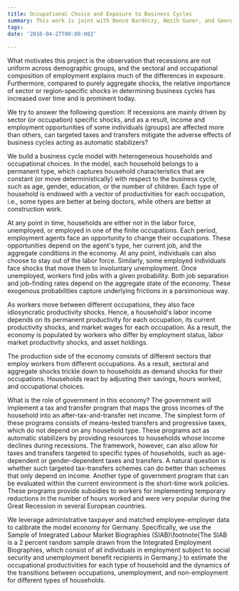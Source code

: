 ```yaml
---
title: Occupational Choice and Exposure to Business Cycles
summary: This work is joint with Bence Bardóczy, Nezih Guner, and Georgi Kocharkov. Recessions are not uniform across demographic groups, and the sectoral and occupational composition of employment explains much of the differences in exposure. Furthermore, compared to purely aggregate shocks, the relative importance of sector or region-specific shocks in determining business cycles has increased over time and is prominent today. We build a business cycle model with heterogeneous households and occupational choices to answer whether targeted taxes and transfers may mitigate or even alleviate the adverse effects of business cycles on the income and employment opportunities of those most affected. We leverage administrative taxpayer and matched employee-employer data to calibrate the model economy for Germany. 
tags:
date: '2016-04-27T00:00:00Z'
 
---
```


What motivates this project is the observation that recessions are not uniform across demographic groups, and the sectoral and occupational composition of employment explains much of the differences in exposure. Furthermore, compared to purely aggregate shocks, the relative importance of sector or region-specific shocks in determining business cycles has increased over time and is prominent today. 

We try to answer the following question: If recessions are mainly driven by sector (or occupation) specific shocks, and as a result, income and employment opportunities of some individuals (groups) are affected more than others, can targeted taxes and transfers mitigate the adverse effects of business cycles acting as automatic stabilizers?

We build a business cycle model with heterogeneous households and occupational choices. In the model, each household belongs to a permanent type, which captures household characteristics that are constant (or move deterministically) with respect to the business cycle, such as age, gender, education, or the number of children. Each type of household is endowed with a vector of productivities for each occupation, i.e., some types are better at being doctors, while others are better at construction work.

At any point in time, households are either not in the labor force, unemployed, or employed in one of the finite occupations. Each period, employment agents face an opportunity to change their occupations. These opportunities depend on the agent's type, her current job, and the aggregate conditions in the economy. At any point, individuals can also choose to stay out of the labor force. Similarly, some employed individuals face shocks that move them to involuntary unemployment. Once unemployed, workers find jobs with a given probability. Both job separation and job-finding rates depend on the aggregate state of the economy. These exogenous probabilities capture underlying frictions in a parsimonious way. 

As workers move between different occupations, they also face idiosyncratic productivity shocks. Hence, a household's labor income depends on its permanent productivity for each occupation, its current productivity shocks, and market wages for each occupation. As a result, the economy is populated by workers who differ by employment status, labor market productivity shocks, and asset holdings.

The production side of the economy consists of different sectors that employ workers from different occupations. As a result, sectoral and aggregate shocks trickle down to households as demand shocks for their occupations. Households react by adjusting their savings, hours worked, and occupational choices. 

What is the role of government in this economy? The government will implement a tax and transfer program that maps the gross incomes of the household into an after-tax-and-transfer net income. The simplest form of these programs consists of means-tested transfers and progressive taxes, which do not depend on any household type. These programs act as automatic stabilizers by providing resources to households whose income declines during recessions. The framework, however, can also allow for taxes and transfers targeted to specific types of households, such as age-dependent or gender-dependent taxes and transfers. A natural question is whether such targeted tax-transfers schemes can do better than schemes that only depend on income. Another type of government program that can be evaluated within the current environment is the short-time work policies. These programs provide subsidies to workers for implementing temporary reductions in the number of hours worked and were very popular during the Great Recession in several European countries.

We leverage administrative taxpayer and matched employee-employer data to calibrate the model economy for Germany. Specifically, we use the Sample of Integrated Labour Market Biographies (SIAB)\footnote{The SIAB is a 2 percent random sample drawn from the Integrated Employment Biographies, which consist of all individuals in employment subject to social security and unemployment benefit recipients in Germany.} to estimate the occupational productivities for each type of household and the dynamics of the transitions between occupations, unemployment, and non-employment for different types of households. 
